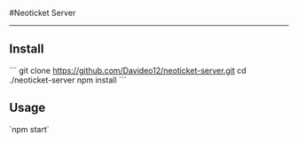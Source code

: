#Neoticket Server

---

## Install

´´´
git clone https://github.com/Davideo12/neoticket-server.git
cd ./neoticket-server
npm install
´´´
## Usage

´npm start´
